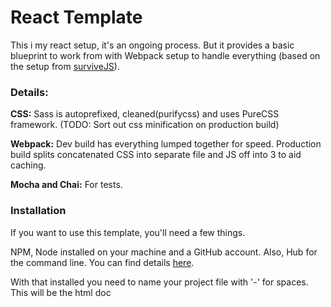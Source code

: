 # React Template

This i my react setup, it's an ongoing process. But it provides a basic blueprint to work from with Webpack setup to handle everything (based on the setup from [surviveJS](http://survivejs.com/webpack/introduction/)).

### Details:

**CSS:** Sass is autoprefixed, cleaned(purifycss) and uses PureCSS framework. (TODO: Sort out css minification on production build)

**Webpack:** Dev build has everything lumped together for speed. Production build splits concatenated CSS into separate file and JS off into 3 to aid caching.

**Mocha and Chai:** For tests.

### Installation

If you want to use this template, you'll need a few things.

NPM, Node installed on your machine and a GitHub account. Also, Hub for the command line. You can find details [here](https://hub.github.com/).

With that installed you need to name your project file with '-' for spaces. This will be the html doc <title> and also the name of your github repo.

While in your project folder, clone this repo with 'git clone (TODO: will update when I've actually pushed)' then in your terminal/command line 'npm run setup'. This installs all the require packages, inits GIT, makes the initial commit and pushes it to GitHub.

### Scripts

'npm run setup' => sets up the project, detailed above.
'npm start' => runs the dev server. Available on localhost/8080 and will refresh automatically.
'npm test' => to run your test suite
'npm run build' => will make your production build in a separate build folder. (you can run 'webpack -p' in the terminal instead but I'm not a fan of the output);
'npm run stats' => will produce a stats file for use [here](https://webpack.github.io/analyse/)....apparently....it's never worked for me.
